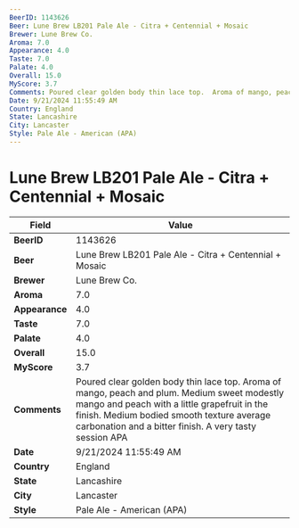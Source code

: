 ```yaml
---
BeerID: 1143626
Beer: Lune Brew LB201 Pale Ale - Citra + Centennial + Mosaic
Brewer: Lune Brew Co.
Aroma: 7.0
Appearance: 4.0
Taste: 7.0
Palate: 4.0
Overall: 15.0
MyScore: 3.7
Comments: Poured clear golden body thin lace top.  Aroma of mango, peach and plum. Medium sweet modestly mango and peach with a little grapefruit in the finish.  Medium bodied smooth texture average carbonation and a bitter finish.  A very tasty session APA
Date: 9/21/2024 11:55:49 AM
Country: England
State: Lancashire
City: Lancaster
Style: Pale Ale - American (APA)
---
```


# Lune Brew LB201 Pale Ale - Citra + Centennial + Mosaic

| Field         | Value |
|---------------|-------|
| **BeerID** | 1143626 |
| **Beer** | Lune Brew LB201 Pale Ale - Citra + Centennial + Mosaic |
| **Brewer** | Lune Brew Co. |
| **Aroma** | 7.0 |
| **Appearance** | 4.0 |
| **Taste** | 7.0 |
| **Palate** | 4.0 |
| **Overall** | 15.0 |
| **MyScore** | 3.7 |
| **Comments** | Poured clear golden body thin lace top.  Aroma of mango, peach and plum. Medium sweet modestly mango and peach with a little grapefruit in the finish.  Medium bodied smooth texture average carbonation and a bitter finish.  A very tasty session APA |
| **Date** | 9/21/2024 11:55:49 AM |
| **Country** | England |
| **State** | Lancashire |
| **City** | Lancaster |
| **Style** | Pale Ale - American (APA) |
